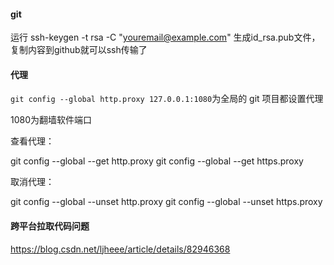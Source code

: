 #### git

运行 ssh-keygen -t rsa -C "youremail@example.com"  生成id_rsa.pub文件，复制内容到github就可以ssh传输了

#### 代理

`git config --global http.proxy 127.0.0.1:1080`为全局的 git 项目都设置代理

1080为翻墙软件端口

查看代理：

git config --global --get http.proxy
git config --global --get https.proxy


取消代理：

git config --global --unset http.proxy
git config --global --unset https.proxy



#### 跨平台拉取代码问题

https://blog.csdn.net/ljheee/article/details/82946368

